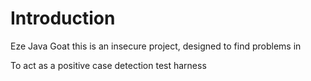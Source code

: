 # Introduction 

Eze Java Goat this is an insecure project, designed to find problems in

To act as a positive case detection test harness
